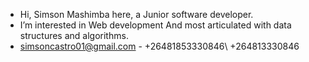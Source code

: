 -  Hi, Simson Mashimba here, a Junior software developer.
-  I’m interested in Web development And most articulated with data structures and algorithms.
-  simsoncastro01@gmail.com - +26481853330846\ +264813330846

<!---
SimsonM/SimsonM is a ✨ special ✨ repository because its `README.md` (this file) appears on your GitHub profile.
You can click the Preview link to take a look at your changes.
--->
